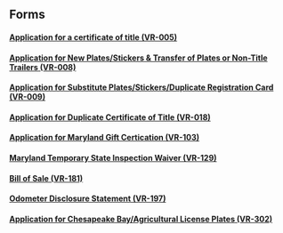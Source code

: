 ## Forms

#### [Application for a certificate of title (VR-005)](https://mva.maryland.gov/Documents/VR-005.pdf)
#### [Application for New Plates/Stickers & Transfer of Plates or Non-Title Trailers (VR-008)](https://mva.maryland.gov/Documents/VR-008.pdf)
#### [Application for Substitute Plates/Stickers/Duplicate Registration Card (VR-009)](https://mva.maryland.gov/Documents/VR-009.pdf)
#### [Application for Duplicate Certificate of Title (VR-018)](https://mva.maryland.gov/Documents/VR-018.pdf)
#### [Application for Maryland Gift Certication (VR-103)](https://mva.maryland.gov/Documents/VR-103.pdf)
#### [Maryland Temporary State Inspection Waiver (VR-129)](https://mva.maryland.gov/Documents/VR-129.pdf)
#### [Bill of Sale (VR-181)](https://mva.maryland.gov/Documents/VR-181.pdf)
#### [Odometer Disclosure Statement (VR-197)](https://mva.maryland.gov/Documents/VR-197.pdf)
#### [Application for Chesapeake Bay/Agricultural License Plates (VR-302)](https://mva.maryland.gov/Documents/VR-302.pdf)
